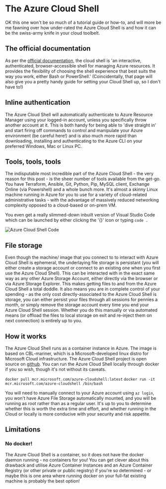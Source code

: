 # The Azure Cloud Shell

OK this one won't be so much of a tutorial guide or how-to, and will more be me fawning over how under-rated the Azure Cloud Shell is and how it can be the swiss-army knife in your cloud toolbelt.

## The official documentation

As per the [official documentation](https://learn.microsoft.com/en-us/azure/cloud-shell/overview), the cloud shell is 'an interactive, authenticated, browser-accessible shell for managing Azure resources. It provides the flexibility of choosing the shell experience that best suits the way you work, either Bash or PowerShell.' (Coincidentally, that page will also give you a pretty handy guide for setting your Cloud Shell up, so I don't have to!)

## Inline authentication

The Azure Cloud Shell will automatically authenticate to Azure Resource Manager using your logged-in account, unless you specifically throw another account at it. This is both handy for being able to 'dive straight in' and start firing off commands to control and manipulate your Azure environment (be careful here!) and is also much more rapid than downloading, installing and authenticating to the Azure CLI on your preferred Windows, Mac or Linux PC. 

## Tools, tools, tools

The indisputable most incredible part of the Azure Cloud Shell - the very reason for this post - is the sheer number of tools available from the get-go. You have Terraform, Ansible, Git, Python, Pip, MySQL client, Exchange Online (via Powershell) and a whole bunch more. It's almost a skinny Linux machine running in Azure for you to use for a variety of cloud-related administrative tasks - with the advantage of massively reduced networking complexity opposed to a cloud-based or on-prem VM. 

You even get a really slimmed-down inbuilt version of Visual Studio Code which can be launched by either clicking the '{}' icon or typing `code .`

![Azure Cloud Shell Code](https://blogblobmedia.blob.core.windows.net/blogblob/code-cloud-shell.png)

## File storage

Even though the machine/ image that you connect to to interact with Azure Cloud Shell is ephemeral, the underlaying file storage is persistant (you will either create a storage account or connect to an existing one when you first use the Azure Cloud Shell). This can be interacted with in the exact same way as any other Azure Storage Account, either directly via the browser or via Azure Storage Explorer. This makes getting files to and from the Azure Cloud Shell a total doddle. It also means you are in complete control of your spending - as the only cost directly-associated to the Azure Cloud Shell is storage, you can either persist your files through all sessions for pennies a month, or simply remove the storage account every time you end your Azure Cloud Shell session. Whether you do this manually or via automated means (or offload the files to local storage on exit and re-inject them on next connection) is entirely up to you. 

## How it works

The Azure Cloud Shell runs as a container instance in Azure. The image is based on CBL-mariner, which is a Microsoft-developed linux distro for Microsoft Cloud infrastructure. The Azure Cloud Shell project is open source on [github](https://github.com/Azure/CloudShell). You can run the Azure Cloud Shell locally through docker if you so wish, though it's not without its caveats.

`docker pull mcr.microsoft.com/azure-cloudshell:latest`
`docker run -it mcr.microsoft.com/azure-cloudshell /bin/bash`

You will need to manually connect to your Azure account using `az login`, you won't have Azure File Storage automatically mounted, and you will be running as root rather than as a regular user. It's up to you to determine whether this is worth the extra time and effort, and whether running in the Cloud or locally is more conducive with your security and risk appetite. 

## Limitations

### No docker!

The Azure Cloud Shell is a container, so it does not have the docker daemon running - no containers for you! You can get clever about this drawback and utilise Azure Container Instances and an Azure Container Registry (or other private or public registry) if you're so determined - or maybe this is one area where running docker on your full-fat existing machine is probably the best option!
